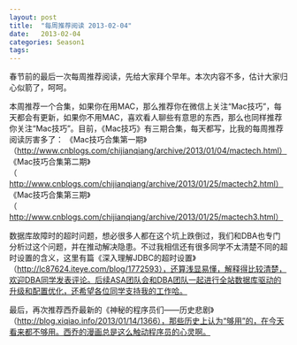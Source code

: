 ```yaml
---
layout: post
title:  "每周推荐阅读 2013-02-04"
date:   2013-02-04
categories: Season1
tags:
---
```


春节前的最后一次每周推荐阅读，先给大家拜个早年。本次内容不多，估计大家归心似箭了，呵呵。

本周推荐一个合集，如果你在用MAC，那么推荐你在微信上关注“Mac技巧”，每天都会有更新，如果你不用MAC，喜欢看人聊些有意思的东西，那么也同样推荐你关注“Mac技巧”。目前，《Mac技巧》有三期合集，每天都写，比我的每周推荐阅读厉害多了：
《Mac技巧合集第一期》（http://www.cnblogs.com/chijianqiang/archive/2013/01/04/mactech.html）
《Mac技巧合集第二期》（http://www.cnblogs.com/chijianqiang/archive/2013/01/25/mactech2.html）
《Mac技巧合集第三期》（http://www.cnblogs.com/chijianqiang/archive/2013/01/25/mactech3.html）

数据库故障时的超时问题，想必很多人都在这个坑上跌倒过，我们和DBA也专门分析过这个问题，并在推动解决隐患。不过我相信还有很多同学不太清楚不同的超时设置的含义，这里有篇《深入理解JDBC的超时设置》（http://lc87624.iteye.com/blog/1772593），还算浅显易懂，解释得比较清楚，欢迎DBA同学发表评论。后续ASA团队会和DBA团队一起进行全站数据库驱动的升级和配置优化，还希望各位同学支持我的工作哈。

最后，再次推荐西乔最新的《神秘的程序员们——历史悲剧》（http://blog.xiqiao.info/2013/01/14/1366），那些历史上认为“够用”的，在今天看来都不够用。西乔的漫画总是这么触动程序员的心灵啊。
